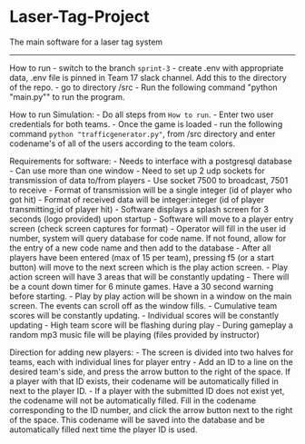 # Laser-Tag-Project
The main software for a laser tag system

---
How to run
	- switch to the branch `sprint-3`
	- create .env with appropriate data, .env file is pinned in Team 17 slack channel. Add this to the directory of the repo. 
	- go to directory /src
	- Run the following command "python "main.py"" to run the program.

How to run Simulation:
	- Do all steps from `How to run`.
	- Enter two user credentials for both teams.
	- Once the game is loaded - run the following command `python "trafficgenerator.py"`, from /src directory and enter codename's of all of the users according to the team colors.

Requirements for software:
	- Needs to interface with a postgresql database
	- Can use more than one window
	- Need to set up 2 udp sockets for transmission of data to/from players
		- Use socket 7500 to broadcast, 7501 to receive
		- Format of transmission will be a single integer (id of player who got hit)
		- Format of received data will be integer:integer (id of player transmitting;id of player hit)
	- Software displays a splash screen for 3 seconds (logo provided) upon startup
	- Software will move to a player entry screen (check screen captures for format)
		- Operator will  fill in the user id number, system will query database for code name. If not found, allow for the entry of a new code name and then add to the database
		- After all players have been entered (max of 15 per team), pressing f5 (or a start button) will move to the next screen which is the play action screen.
	- Play action screen will have 3 areas that will be constantly updating
		- There will be a count down timer for 6 minute games.  Have a 30 second warning before starting.
		- Play by play action will be shown in a window on the main screen.  The events can scroll off as the window fills.
		- Cumulative team scores will be constantly updating.
		- Individual scores will be constantly updating
		- High team score will be flashing during play
		- During gameplay a random mp3 music file will be playing (files provided by instructor)


Direction for adding new players:
	- The screen is divided into two halves for teams, each with individual lines for player entry
	- Add an ID to a line on the desired team's side, and press the arrow button to the right of the space. If a player with that ID exists, their codename will be automatically filled in next to the player ID.
	- If a player with the submitted ID does not exist yet, the codename will not be automatically filled. Fill in the codename corresponding to the ID number, and click the arrow button next to the right of the space. This codename will be saved into the database and be automatically filled next time the player ID is used.
